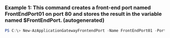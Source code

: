 ### Example 1: This command creates a front-end port named FrontEndPort01 on port 80 and stores the result in the variable named $FrontEndPort. (autogenerated)
```powershell
PS C:\> New-AzApplicationGatewayFrontendPort -Name FrontEndPort01 -Port 80
```

